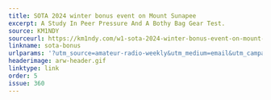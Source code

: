 ```yaml
---
title: SOTA 2024 winter bonus event on Mount Sunapee
excerpt: A Study In Peer Pressure And A Bothy Bag Gear Test.
source: KM1NDY
sourceurl: https://km1ndy.com/w1-sota-2024-winter-bonus-event-on-mount-sunapee/
linkname: sota-bonus
urlparams: '?utm_source=amateur-radio-weekly&utm_medium=email&utm_campaign=newsletter'
headerimage: arw-header.gif
linktype: link
order: 5
issue: 360
---
```

